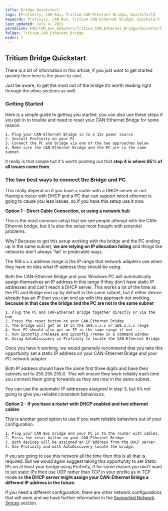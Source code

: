 ```yaml
---
title: Bridge Quickstart
tags: [Profinity, CAN Bus, Tritium CAN-Ethernet Bridge, Quickstart]
keywords: Profinity, CAN Bus, Tritium CAN-Ethernet Bridge, Quickstart
last_updated: July 4, 2021
permalink: FAQ/CAN_bus_Adapters/Tritium_CAN_Ethernet_Bridge/Quickstart.html
folder: Tritium_CAN_Ethernet_Bridge
order: 1
---
```

  
## Tritium Bridge Quickstart

There is a lot of information in this article, if you just want to get started quickly then here is the place to start. 

Just be aware, to get the most out of the bridge it’s worth reading right through the other sections as well.

### Getting Started

Here is a simple guide to getting you started, you can also use these steps if you get in to trouble and need to reset your CAN-Ethernet Bridge for some reason.

    1. Plug your CAN-Ethernet Bridge in to a 12v power source 
    2. Install Profinity on your PC
    3. Connect the PC and bridge via one of the two approaches below
    4. Make sure the CAN-Ethernet Bridge and the PC are in the same subnet.

It really is that simple but it's worth pointing out that **step 4 is where 95% of all issues come from**.

### The two best ways to connect the Bridge and PC

This really depend on if you have a router with a DHCP server or not. Having a router with DHCP and a PC that can support wired ethernet is going to cause you less issues, so if you have this setup use it now.

**Option 1 - Direct Cable Connection, or using a network hub**

This is the most common setup that we see people attempt with the CAN-Ethernet bridge, but it is also the setup most fraught with potential problems.  

Why?  Because to get this setup working with the bridge and the PC ending up in the same subnet, **we are relying on IP allocation failing** and things like networks don't always 'fail' in predicable ways.

The 169.x.x.x address range is the IP range that network adapters use when they have no idea what IP address they should be using.  

Both the CAN-Ethernet Bridge and your Windows PC will automatically assign themselves an IP address in this range if they don't have static IP addresses and can't reach a DHCP server.  This works a lot of the time as the PC and Bridge end up by default in the same subnet, but if either device already has an IP then you can end up with this approach not working, **because in that case the bridge and the PC are not in the same subnet**

    1. Plug the PC and CAN-Ethernet Bridge together directly or via the hub
    2. Press the reset button on your CAN-Ethernet Bridge
    3. The bridge will get an IP in the 169.x.x.x or 168.x.x.x range
    4. Your PC should also get an IP in the same range if not ...
    5. Run ipconfig /release and ipconfig /renew in a command window
    6. Using AutoDiscovery in Profinity to locate the CAN-Ethernet Bridge
 
Once you have it working, we would generally recommend that you take this opportunity set a static IP address on your CAN-Ethernet Bridge and your PC network adapter. 

Both IP address should have the same first three digits and have their subnets set to 255.255.255.0. This will ensure they work reliably each time you connect them going forwards as they are now in the same subnet.

You can use the automatic IP addresses assigned in step 3, but it’s not going to give you reliable consistent behaviours.

**Option 2 - If you have a router with DHCP enabled and two ethernet cables**

This is another good option to use if you want reliable behaviors out of your configuration.

    1. Plug your CAN Bus bridge and your PC in to the router with cables.
    2. Press the reset button on your CAN-Ethernet Bridge
    3. Both devices will be assigned an IP address from the DHCP server.
    4. Use Profinity and with AutoDiscovery locate the bridge.

If you are going to use this network all the time then this is all that is required. But we would again suggest taking this opportunity to set Static IPs on at least your bridge using Profinity, if for some reason you don't want to set static IPs then use UDP rather than TCP in your profile as in TCP mode as **the DHCP server might assign your CAN-Ethernet Bridge a different IP address in the future.**

If you need a different configuration, there are other network configurations that will work and we have further information in the [Supported Network Setups](Supported_Network_Setups.html) section.
